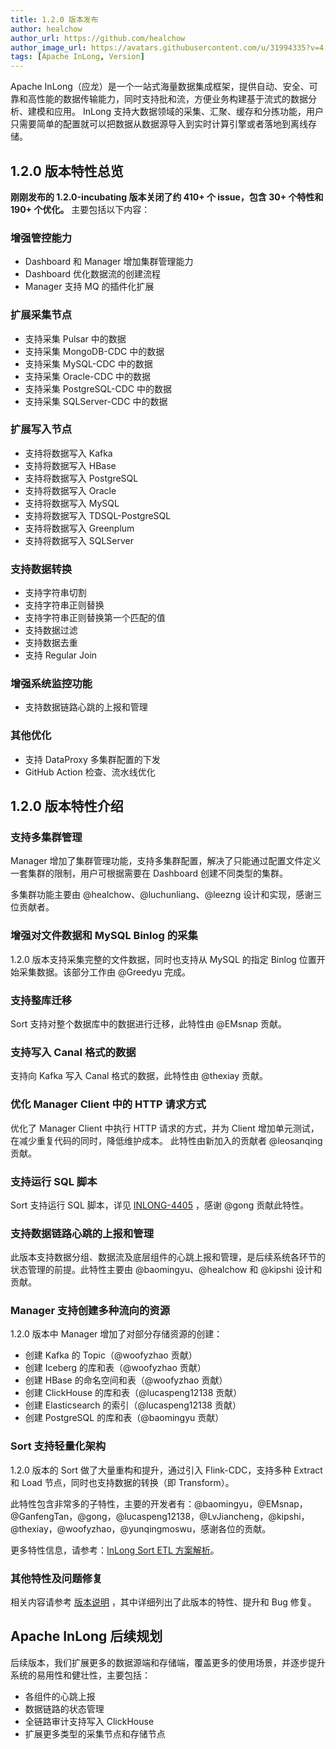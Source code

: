 ```yaml
---
title: 1.2.0 版本发布
author: healchow
author_url: https://github.com/healchow
author_image_url: https://avatars.githubusercontent.com/u/31994335?v=4
tags: [Apache InLong, Version]
---
```


Apache InLong（应龙）是一个一站式海量数据集成框架，提供自动、安全、可靠和高性能的数据传输能力，同时支持批和流，方便业务构建基于流式的数据分析、建模和应用。
InLong 支持大数据领域的采集、汇聚、缓存和分拣功能，用户只需要简单的配置就可以把数据从数据源导入到实时计算引擎或者落地到离线存储。

<!--truncate-->

## 1.2.0 版本特性总览
**刚刚发布的 1.2.0-incubating 版本关闭了约 410+ 个 issue，包含 30+ 个特性和 190+ 个优化。**
主要包括以下内容：

### 增强管控能力
- Dashboard 和 Manager 增加集群管理能力
- Dashboard 优化数据流的创建流程
- Manager 支持 MQ 的插件化扩展

### 扩展采集节点
- 支持采集 Pulsar 中的数据
- 支持采集 MongoDB-CDC 中的数据
- 支持采集 MySQL-CDC 中的数据
- 支持采集 Oracle-CDC 中的数据
- 支持采集 PostgreSQL-CDC 中的数据
- 支持采集 SQLServer-CDC 中的数据

### 扩展写入节点
- 支持将数据写入 Kafka
- 支持将数据写入 HBase
- 支持将数据写入 PostgreSQL
- 支持将数据写入 Oracle
- 支持将数据写入 MySQL
- 支持将数据写入 TDSQL-PostgreSQL
- 支持将数据写入 Greenplum
- 支持将数据写入 SQLServer

### 支持数据转换
- 支持字符串切割
- 支持字符串正则替换
- 支持字符串正则替换第一个匹配的值
- 支持数据过滤
- 支持数据去重
- 支持 Regular Join

### 增强系统监控功能
- 支持数据链路心跳的上报和管理

### 其他优化
- 支持 DataProxy 多集群配置的下发
- GitHub Action 检查、流水线优化

## 1.2.0 版本特性介绍

### 支持多集群管理
Manager 增加了集群管理功能，支持多集群配置，解决了只能通过配置文件定义一套集群的限制，用户可根据需要在 Dashboard 创建不同类型的集群。

多集群功能主要由 @healchow、@luchunliang、@leezng 设计和实现，感谢三位贡献者。

### 增强对文件数据和 MySQL Binlog 的采集
1.2.0 版本支持采集完整的文件数据，同时也支持从 MySQL 的指定 Binlog 位置开始采集数据。该部分工作由 @Greedyu 完成。

### 支持整库迁移
Sort 支持对整个数据库中的数据进行迁移，此特性由 @EMsnap 贡献。

### 支持写入 Canal 格式的数据
支持向 Kafka 写入 Canal 格式的数据，此特性由 @thexiay 贡献。

### 优化 Manager Client 中的 HTTP 请求方式
优化了 Manager Client 中执行 HTTP 请求的方式，并为 Client 增加单元测试，在减少重复代码的同时，降低维护成本。
此特性由新加入的贡献者 @leosanqing 贡献。

### 支持运行 SQL 脚本
Sort 支持运行 SQL 脚本，详见 [INLONG-4405](https://github.com/apache/inlong/issues/4405) ，感谢 @gong 贡献此特性。

### 支持数据链路心跳的上报和管理
此版本支持数据分组、数据流及底层组件的心跳上报和管理，是后续系统各环节的状态管理的前提。此特性主要由 @baomingyu、@healchow 和 @kipshi 设计和贡献。

### Manager 支持创建多种流向的资源
1.2.0 版本中 Manager 增加了对部分存储资源的创建：

- 创建 Kafka 的 Topic（@woofyzhao 贡献）
- 创建 Iceberg 的库和表（@woofyzhao 贡献）
- 创建 HBase 的命名空间和表（@woofyzhao 贡献）
- 创建 ClickHouse 的库和表（@lucaspeng12138 贡献）
- 创建 Elasticsearch 的索引（@lucaspeng12138 贡献）
- 创建 PostgreSQL 的库和表（@baomingyu 贡献）

### Sort 支持轻量化架构
1.2.0 版本的 Sort 做了大量重构和提升，通过引入 Flink-CDC，支持多种 Extract 和 Load 节点，同时也支持数据的转换（即 Transform）。

此特性包含非常多的子特性，主要的开发者有：@baomingyu，@EMsnap，@GanfengTan，@gong，@lucaspeng12138，@LvJiancheng，@kipshi，@thexiay，@woofyzhao，@yunqingmoswu，感谢各位的贡献。

更多特性信息，请参考：[InLong Sort ETL 方案解析](./2022-06-16-inlong-sort-etl.md)。

### 其他特性及问题修复
相关内容请参考 [版本说明](https://github.com/apache/inlong/blob/master/CHANGES.md) ，其中详细列出了此版本的特性、提升和 Bug 修复。

## Apache InLong 后续规划
后续版本，我们扩展更多的数据源端和存储端，覆盖更多的使用场景，并逐步提升系统的易用性和健壮性，主要包括：
- 各组件的心跳上报
- 数据链路的状态管理
- 全链路审计支持写入 ClickHouse
- 扩展更多类型的采集节点和存储节点
